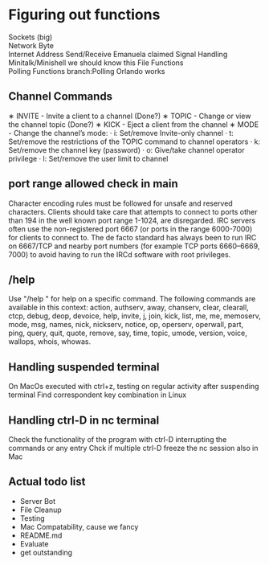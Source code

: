 #	Figuring out functions
Sockets (big)		
Network Byte		
Internet Address
Send/Receive						Emanuela			claimed
Signal Handling						Minitalk/Minishell	we should know this
File Functions		
Polling Functions	branch:Polling	Orlando				works

##  Channel Commands 

∗ INVITE - Invite a client to a channel (Done?)
∗ TOPIC - Change or view the channel topic (Done?)
∗ KICK - Eject a client from the channel
∗ MODE - Change the channel’s mode:
    · i: Set/remove Invite-only channel
    · t: Set/remove the restrictions of the TOPIC command to channel operators
    · k: Set/remove the channel key (password)
    · o: Give/take channel operator privilege
    · l: Set/remove the user limit to channel


## port range allowed check in main
Character encoding rules must be followed for unsafe and reserved characters. Clients should take care that attempts to connect to ports other than 194 in the well known port range 1-1024, are disregarded. IRC servers often use the non-registered port 6667 (or ports in the range 6000-7000) for clients to connect to.
The de facto standard has always been to run IRC on 6667/TCP and nearby port numbers (for example TCP ports 6660–6669, 7000) to avoid having to run the IRCd software with root privileges. 

## /help
Use "/help <command>" for help on a specific command.
The following commands are available in this context:
action, authserv, away, chanserv, clear, clearall, ctcp, debug, deop, devoice, help, invite, j, join, kick, list, me, me, memoserv, mode, msg, names, nick, nickserv, notice, op, operserv, operwall, part, ping, query, quit, quote, remove, say, time, topic, umode, version, voice, wallops, whois, whowas.



## Handling suspended terminal

On MacOs executed with ctrl+z, testing on regular activity after suspending terminal
Find correspondent key combination in Linux

## Handling ctrl-D in nc terminal

Check the functionality of the program with ctrl-D interrupting the commands or any entry
Chck if multiple ctrl-D freeze the nc session also in Mac


## Actual todo list
- Server Bot
- File Cleanup
- Testing
- Mac Compatability, cause we fancy
- README.md
- Evaluate
- get outstanding
